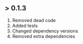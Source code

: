 ## > 0.1.3

1. Removed dead code
2. Added tests
3. Changed dependency versions
4. Removed extra dependencies
